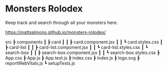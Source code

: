 # Monsters Rolodex

Keep track and search through all your monsters here.

https://mattsalmons.github.io/monsters-rolodex/

 src
 ┣ components
 ┃ ┣ card
 ┃ ┃ ┣ card.component.jsx
 ┃ ┃ ┗ card.styles.css
 ┃ ┣ card-list
 ┃ ┃ ┣ card-list.component.jsx
 ┃ ┃ ┗ card-list.styles.css
 ┃ ┗ search-box
 ┃ ┃ ┣ search-box.component.jsx
 ┃ ┃ ┗ search-box.styles.css
 ┣ App.css
 ┣ App.js
 ┣ App.test.js
 ┣ index.css
 ┣ index.js
 ┣ logo.svg
 ┣ reportWebVitals.js
 ┗ setupTests.js